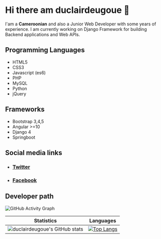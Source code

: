 # Hi there am duclairdeugoue 👋

I'am a **Cameroonian** and also a Junior Web Developer with some years of experience. I am currently working on Django Framework for building Backend applications and Web APIs. 


## Programming Languages

- HTML5
- CSS3
- Javascript (es6)
- PHP
- MySQL
- Python
- jQuery

## Frameworks

- Bootstrap 3,4,5
- Angular >=10
- Django 4
- Springboot

## Social media links

- ###  [Twitter](https://twitter.com/duclairdeugoue) 

- ### [Facebook](https://facebook.com/duclair.deugoue)

## Developer path

![GitHub Activity Graph](https://activity-graph.herokuapp.com/graph?username=duclairdeugoue) 

Statistics | Languages
-----------| -----
![duclairdeugoue's GitHub stats](https://github-readme-stats.vercel.app/api?username=duclairdeugoue&show_icons=true&theme=radical) |  [![Top Langs](https://github-readme-stats.vercel.app/api/top-langs/?username=duclairdeugoue&layout=compact)](https://github.com/anuraghazra/github-readme-stats)

